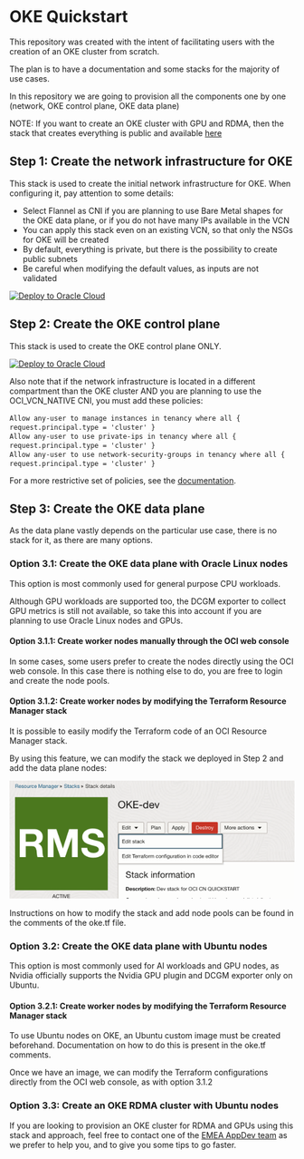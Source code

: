 # OKE Quickstart

This repository was created with the intent of facilitating users with the creation of an OKE cluster from scratch.

The plan is to have a documentation and some stacks for the majority of use cases.

In this repository we are going to provision all the components one by one (network, OKE control plane, OKE data plane)

NOTE: If you want to create an OKE cluster with GPU and RDMA, then the stack that creates everything is public and available [here](https://github.com/oracle-quickstart/oci-hpc-oke)

## Step 1: Create the network infrastructure for OKE

This stack is used to create the initial network infrastructure for OKE. When configuring it, pay attention to some details:
* Select Flannel as CNI if you are planning to use Bare Metal shapes for the OKE data plane, or if you do not have many IPs available in the VCN
* You can apply this stack even on an existing VCN, so that only the NSGs for OKE will be created
* By default, everything is private, but there is the possibility to create public subnets
* Be careful when modifying the default values, as inputs are not validated

[![Deploy to Oracle Cloud](https://oci-resourcemanager-plugin.plugins.oci.oraclecloud.com/latest/deploy-to-oracle-cloud.svg)](https://cloud.oracle.com/resourcemanager/stacks/create?zipUrl=https://github.com/alcampag/oci-cn-quickstart/releases/download/v1.0.7/infra.zip)

## Step 2: Create the OKE control plane

This stack is used to create the OKE control plane ONLY.

[![Deploy to Oracle Cloud](https://oci-resourcemanager-plugin.plugins.oci.oraclecloud.com/latest/deploy-to-oracle-cloud.svg)](https://cloud.oracle.com/resourcemanager/stacks/create?zipUrl=https://github.com/alcampag/oci-cn-quickstart/releases/download/v1.0.7/oke.zip)

Also note that if the network infrastructure is located in a different compartment than the OKE cluster AND you are planning to use the OCI_VCN_NATIVE CNI,
you must add these policies:

```ignorelang
Allow any-user to manage instances in tenancy where all { request.principal.type = 'cluster' }
Allow any-user to use private-ips in tenancy where all { request.principal.type = 'cluster' }
Allow any-user to use network-security-groups in tenancy where all { request.principal.type = 'cluster' }
```
For a more restrictive set of policies, see the [documentation](https://docs.oracle.com/en-us/iaas/Content/ContEng/Concepts/contengpodnetworking_topic-OCI_CNI_plugin.htm).

## Step 3: Create the OKE data plane

As the data plane vastly depends on the particular use case, there is no stack for it, as there are many options.

### Option 3.1: Create the OKE data plane with Oracle Linux nodes

This option is most commonly used for general purpose CPU workloads.

Although GPU workloads are supported too, the DCGM exporter to collect GPU metrics is still not available, so take this into account if you are planning to use Oracle Linux nodes and GPUs.

#### Option 3.1.1: Create worker nodes manually through the OCI web console

In some cases, some users prefer to create the nodes directly using the OCI web console. In this case there is nothing else to do, you are free to login and create the node pools.

#### Option 3.1.2: Create worker nodes by modifying the Terraform Resource Manager stack

It is possible to easily modify the Terraform code of an OCI Resource Manager stack.

By using this feature, we can modify the stack we deployed in Step 2 and add the data plane nodes:

![Edit Terraform configurations](images/edit_oci_stack.png)

Instructions on how to modify the stack and add node pools can be found in the comments of the oke.tf file.

### Option 3.2: Create the OKE data plane with Ubuntu nodes

This option is most commonly used for AI workloads and GPU nodes, as Nvidia officially supports the Nvidia GPU plugin and DCGM exporter only on Ubuntu.

#### Option 3.2.1: Create worker nodes by modifying the Terraform Resource Manager stack

To use Ubuntu nodes on OKE, an Ubuntu custom image must be created beforehand. Documentation on how to do this is present in the oke.tf comments.

Once we have an image, we can modify the Terraform configurations directly from the OCI web console, as with option 3.1.2

### Option 3.3: Create an OKE RDMA cluster with Ubuntu nodes

If you are looking to provision an OKE cluster for RDMA and GPUs using this stack and approach, feel free to contact one of the [EMEA AppDev team](https://github.com/oracle-devrel/technology-engineering/tree/main/app-dev) as we prefer to help you, and to give you some tips to go faster.
